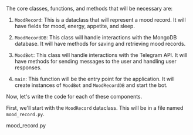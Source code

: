 The core classes, functions, and methods that will be necessary are:

1. `MoodRecord`: This is a dataclass that will represent a mood record. It will have fields for mood, energy, appetite, and sleep.

2. `MoodRecordDB`: This class will handle interactions with the MongoDB database. It will have methods for saving and retrieving mood records.

3. `MoodBot`: This class will handle interactions with the Telegram API. It will have methods for sending messages to the user and handling user responses.

4. `main`: This function will be the entry point for the application. It will create instances of `MoodBot` and `MoodRecordDB` and start the bot.

Now, let's write the code for each of these components.

First, we'll start with the `MoodRecord` dataclass. This will be in a file named `mood_record.py`.

mood_record.py
